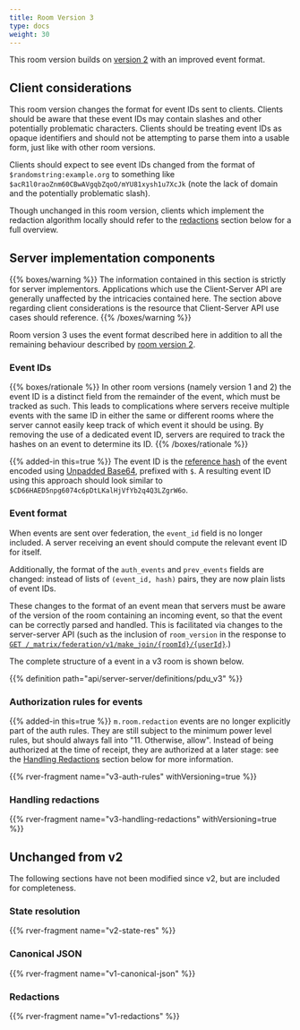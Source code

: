 ```yaml
---
title: Room Version 3
type: docs
weight: 30
---
```


This room version builds on [version 2](/rooms/v2) with an improved event
format.

## Client considerations

This room version changes the format for event IDs sent to clients.
Clients should be aware that these event IDs may contain slashes and
other potentially problematic characters. Clients should be treating
event IDs as opaque identifiers and should not be attempting to parse
them into a usable form, just like with other room versions.

Clients should expect to see event IDs changed from the format of
`$randomstring:example.org` to something like
`$acR1l0raoZnm60CBwAVgqbZqoO/mYU81xysh1u7XcJk` (note the lack of domain
and the potentially problematic slash).

Though unchanged in this room version, clients which implement the
redaction algorithm locally should refer to the [redactions](#redactions)
section below for a full overview.

## Server implementation components

{{% boxes/warning %}}
The information contained in this section is strictly for server
implementors. Applications which use the Client-Server API are generally
unaffected by the intricacies contained here. The section above
regarding client considerations is the resource that Client-Server API
use cases should reference.
{{% /boxes/warning %}}

Room version 3 uses the event format described here in addition to
all the remaining behaviour described by [room version 2](/rooms/v2).

### Event IDs

{{% boxes/rationale %}}
In other room versions (namely version 1 and 2) the event ID is a
distinct field from the remainder of the event, which must be tracked as
such. This leads to complications where servers receive multiple events
with the same ID in either the same or different rooms where the server
cannot easily keep track of which event it should be using. By removing
the use of a dedicated event ID, servers are required to track the
hashes on an event to determine its ID.
{{% /boxes/rationale %}}

{{% added-in this=true %}} The event ID is the [reference
hash](/server-server-api#calculating-the-reference-hash-for-an-event) of
the event encoded using [Unpadded
Base64](/appendices#unpadded-base64), prefixed with `$`. A
resulting event ID using this approach should look similar to
`$CD66HAED5npg6074c6pDtLKalHjVfYb2q4Q3LZgrW6o`.

### Event format

When events are sent over federation, the `event_id` field is no longer
included. A server receiving an event should compute the relevant
event ID for itself.

Additionally, the format of the `auth_events` and `prev_events` fields are
changed: instead of lists of `(event_id, hash)` pairs, they are now plain lists
of event IDs.

These changes to the format of an event mean that servers must be aware of the
version of the room containing an incoming event, so that the event can be
correctly parsed and handled. This is facilitated via changes to the
server-server API (such as the inclusion of `room_version` in the response to
[`GET /_matrix/federation/v1/make_join/{roomId}/{userId}`](/server-server-api/#get_matrixfederationv1make_joinroomiduserid).)

The complete structure of a event in a v3 room is shown below.

{{% definition path="api/server-server/definitions/pdu_v3" %}}


### Authorization rules for events

{{% added-in this=true %}} `m.room.redaction` events are no longer
explicitly part of the auth rules. They are still subject to the
minimum power level rules, but should always fall into "11. Otherwise,
allow". Instead of being authorized at the time of receipt, they are
authorized at a later stage: see the [Handling Redactions](#handling-redactions)
section below for more information.

<!-- set withVersioning=true so we get all the "new in this version" stuff -->
{{% rver-fragment name="v3-auth-rules" withVersioning=true %}}

### Handling redactions

<!-- set withVersioning=true so we get all the "new in this version" stuff -->
{{% rver-fragment name="v3-handling-redactions" withVersioning=true %}}

## Unchanged from v2

The following sections have not been modified since v2, but are included for
completeness.

### State resolution

{{% rver-fragment name="v2-state-res" %}}

### Canonical JSON

{{% rver-fragment name="v1-canonical-json" %}}

### Redactions

{{% rver-fragment name="v1-redactions" %}}

